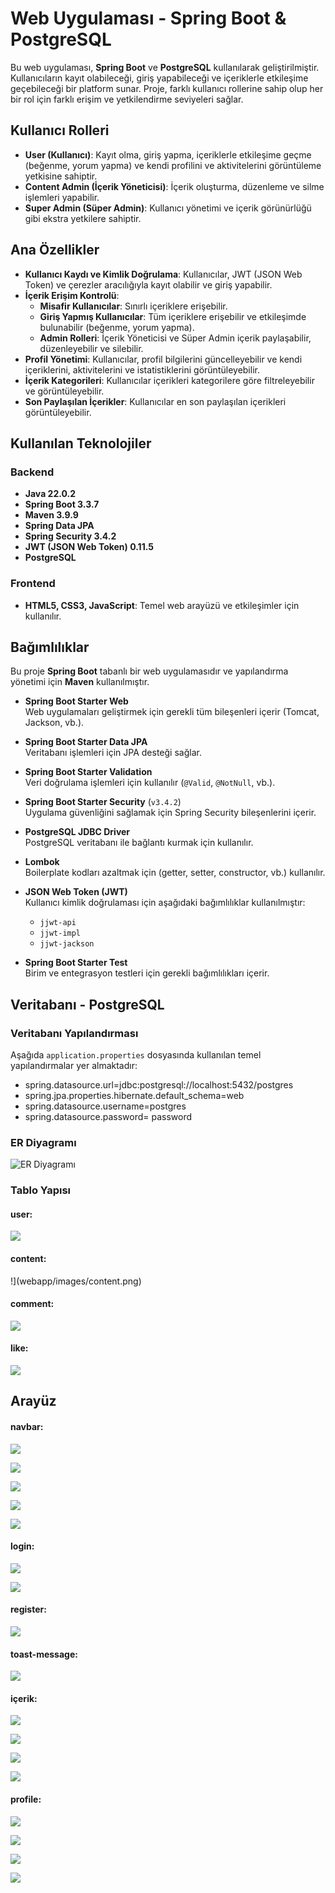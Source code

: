 # Web Uygulaması - Spring Boot & PostgreSQL

Bu web uygulaması, **Spring Boot** ve **PostgreSQL** kullanılarak geliştirilmiştir. Kullanıcıların kayıt olabileceği, giriş yapabileceği ve içeriklerle etkileşime geçebileceği bir platform sunar. Proje, farklı kullanıcı rollerine sahip olup her bir rol için farklı erişim ve yetkilendirme seviyeleri sağlar.

## Kullanıcı Rolleri
- **User (Kullanıcı)**: Kayıt olma, giriş yapma, içeriklerle etkileşime geçme (beğenme, yorum yapma) ve kendi profilini ve aktivitelerini görüntüleme yetkisine sahiptir.
- **Content Admin (İçerik Yöneticisi)**: İçerik oluşturma, düzenleme ve silme işlemleri yapabilir.
- **Super Admin (Süper Admin)**: Kullanıcı yönetimi ve içerik görünürlüğü gibi ekstra yetkilere sahiptir.

## Ana Özellikler
- **Kullanıcı Kaydı ve Kimlik Doğrulama**: Kullanıcılar, JWT (JSON Web Token) ve çerezler aracılığıyla kayıt olabilir ve giriş yapabilir.
- **İçerik Erişim Kontrolü**:
  - **Misafir Kullanıcılar**: Sınırlı içeriklere erişebilir.
  - **Giriş Yapmış Kullanıcılar**: Tüm içeriklere erişebilir ve etkileşimde bulunabilir (beğenme, yorum yapma).
  - **Admin Rolleri**: İçerik Yöneticisi ve Süper Admin içerik paylaşabilir, düzenleyebilir ve silebilir.
- **Profil Yönetimi**: Kullanıcılar, profil bilgilerini güncelleyebilir ve kendi içeriklerini, aktivitelerini ve istatistiklerini görüntüleyebilir.
- **İçerik Kategorileri**: Kullanıcılar içerikleri kategorilere göre filtreleyebilir ve görüntüleyebilir.
- **Son Paylaşılan İçerikler**: Kullanıcılar en son paylaşılan içerikleri görüntüleyebilir.

## Kullanılan Teknolojiler
### Backend
- **Java  22.0.2**
- **Spring Boot  3.3.7**
- **Maven 3.9.9**
- **Spring Data JPA** 
- **Spring Security 3.4.2**
- **JWT (JSON Web Token) 0.11.5**
- **PostgreSQL**

### Frontend
- **HTML5, CSS3, JavaScript**: Temel web arayüzü ve etkileşimler için kullanılır.
  
## Bağımlılıklar

Bu proje **Spring Boot** tabanlı bir web uygulamasıdır ve yapılandırma yönetimi için **Maven** kullanılmıştır. 

- **Spring Boot Starter Web**  
  Web uygulamaları geliştirmek için gerekli tüm bileşenleri içerir (Tomcat, Jackson, vb.).

- **Spring Boot Starter Data JPA**  
  Veritabanı işlemleri için JPA desteği sağlar.

- **Spring Boot Starter Validation**  
  Veri doğrulama işlemleri için kullanılır (`@Valid`, `@NotNull`, vb.).

- **Spring Boot Starter Security** (`v3.4.2`)  
  Uygulama güvenliğini sağlamak için Spring Security bileşenlerini içerir.

- **PostgreSQL JDBC Driver**  
  PostgreSQL veritabanı ile bağlantı kurmak için kullanılır.

- **Lombok**  
  Boilerplate kodları azaltmak için (getter, setter, constructor, vb.) kullanılır.

- **JSON Web Token (JWT)**  
  Kullanıcı kimlik doğrulaması için aşağıdaki bağımlılıklar kullanılmıştır:
  - `jjwt-api`
  - `jjwt-impl`
  - `jjwt-jackson`

- **Spring Boot Starter Test**  
  Birim ve entegrasyon testleri için gerekli bağımlılıkları içerir.

##  Veritabanı - **PostgreSQL**

### Veritabanı Yapılandırması

Aşağıda `application.properties` dosyasında kullanılan temel yapılandırmalar yer almaktadır:
 - spring.datasource.url=jdbc:postgresql://localhost:5432/postgres
 - spring.jpa.properties.hibernate.default_schema=web
 - spring.datasource.username=postgres
 - spring.datasource.password= password

### ER Diyagramı 
![ER Diyagramı](webapp/images/erdiagram.png)

### Tablo Yapısı
#### user:
![](webapp/images/user.png)
#### content:
!](webapp/images/content.png)
#### comment:
![](webapp/images/comment.png)
#### like:
![](webapp/images/like.png)


##  Arayüz
#### navbar:
![](webapp/images/navbar.png)

![](webapp/images/menu.png)

![](webapp/images/menu2.png)

![](webapp/images/login-navbar.png)

![](webapp/images/navbar2.png)


#### login:
![](webapp/images/login.png)

![](webapp/images/login2.png)

#### register:
![](webapp/images/register.png)

#### toast-message:
![](webapp/images/toast.png)




#### içerik:
![](webapp/images/kategori-content.png)

![](webapp/images/content2.png)

![](webapp/images/content-like.png)

![](webapp/images/content-comment.png)



#### profile:
![](webapp/images/profile.png)

![](webapp/images/user-comment.png)

![](webapp/images/user-like.png)

![](webapp/images/user-statistic.png)













